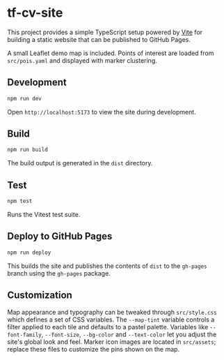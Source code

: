 # tf-cv-site

This project provides a simple TypeScript setup powered by [Vite](https://vitejs.dev/) for building a static website that can be published to GitHub Pages.

A small Leaflet demo map is included. Points of interest are loaded from `src/pois.yaml` and displayed with marker clustering.

## Development

```bash
npm run dev
```

Open `http://localhost:5173` to view the site during development.

## Build

```bash
npm run build
```

The build output is generated in the `dist` directory.

## Test

```bash
npm test
```

Runs the Vitest test suite.

## Deploy to GitHub Pages

```bash
npm run deploy
```

This builds the site and publishes the contents of `dist` to the `gh-pages` branch using the `gh-pages` package.

## Customization

Map appearance and typography can be tweaked through `src/style.css` which
defines a set of CSS variables. The `--map-tint` variable controls a filter
applied to each tile and defaults to a pastel palette. Variables like
`--font-family`, `--font-size`, `--bg-color` and `--text-color` let you adjust
the site's global look and feel. Marker icon images are located in
`src/assets`; replace these files to customize the pins shown on the map.
